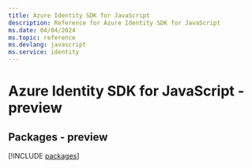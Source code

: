 ```yaml
---
title: Azure Identity SDK for JavaScript
description: Reference for Azure Identity SDK for JavaScript
ms.date: 04/04/2024
ms.topic: reference
ms.devlang: javascript
ms.service: identity
---
```

# Azure Identity SDK for JavaScript - preview
## Packages - preview
[!INCLUDE [packages](identity-index.md)]